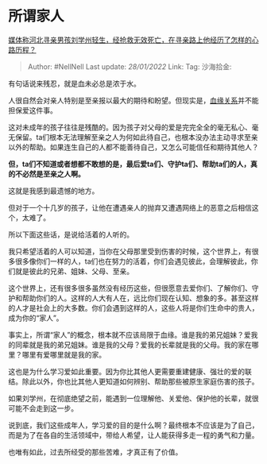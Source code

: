 # 所谓家人
[媒体称河北寻亲男孩刘学州轻生，经抢救无效死亡，在寻亲路上他经历了怎样的心路历程？](https://www.zhihu.com/question/513063032/answer/2322847329)

> Author: #NellNell
> Last update: *28/01/2022*
> Link:
> Tag:
> 沙海拾金:

有句话说来残忍，就是血未必总是浓于水。

人很自然会对亲人特别是至亲报以最大的期待和盼望。但现实是，[血缘关系](https://www.zhihu.com/search?q=%E8%A1%80%E7%BC%98%E5%85%B3%E7%B3%BB&search_source=Entity&hybrid_search_source=Entity&hybrid_search_extra=%7B%22sourceType%22%3A%22answer%22%2C%22sourceId%22%3A2322847329%7D)并不能担保爱这件事。

这对未成年的孩子往往是残酷的。因为孩子对父母的爱是完完全全的毫无私心、毫无保留。ta们根本无法理解至亲之人为何如此待自己，也根本没办法主动寻求至亲以外的帮助。如果连生自己的人都不能善待自己，又怎么可能信任和期待其他人？

**但，ta们不知道或者想都不敢想的是，最后爱ta们、守护ta们、帮助ta们的人，真的不必然是至亲之人啊。**

这就是我感到最遗憾的地方。

但对于一个十几岁的孩子，让他在遭遇亲人的抛弃又遭遇网络上的恶意之后相信这个，太难了。

所以下面这些话，是说给活着的人听的。

我只希望活着的人可以知道，当你在父母那里受到伤害的时候，这个世界上，有很多很多像你们一样的人，ta们也在努力的活着，你们会遇见彼此，会理解彼此，你们就是彼此的兄弟、姐妹、父母、至亲。

这个世界上，还有很多很多虽然没有经历这些，但很愿意去爱你们、了解你们、守护和帮助你们的人。这样的人大有人在，远比你们现在认知、想象的多。甚至这样的人才是社会上的大多数。你们会遇到这样的人，这些人将是你们生命中的贵人，成为你的“家人”。

事实上，所谓“家人”的概念，根本就不应该局限于血缘。谁是我的弟兄姐妹？爱我的同辈就是我的弟兄姐妹。谁是我的父母？爱我的长辈就是我的父母。我的家在哪里？哪里有爱哪里就是我的家。

这也是为什么学习爱如此重要。因为你比其他人更需要重建健康、强壮的爱的联结。除此以外，你也比其他人更知道如何辨别、帮助那些被原生家庭伤害的孩子。

如果刘学州，在彻底绝望之前，能遇到一位理解他、关爱他、保护他的长辈，就很可能不会走到这一步。

说到底，我们这些成年人，学习爱的目的是什么啊？最终根本不应该是为了自己，而是为了在各自的生活领域中，带给人希望，让人能获得多走一程的勇气和力量。

也唯有如此，过去所经受的那些苦难，才真正有了价值。

